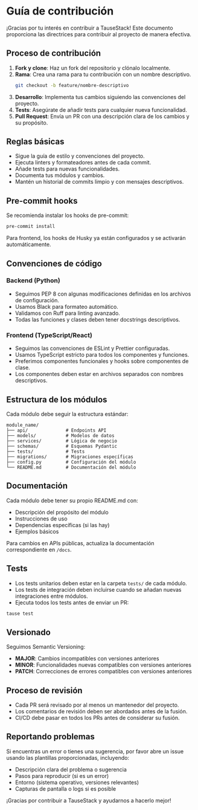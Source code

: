 # Guía de contribución

¡Gracias por tu interés en contribuir a TauseStack! Este documento proporciona las directrices para contribuir al proyecto de manera efectiva.

## Proceso de contribución

1. **Fork y clone**: Haz un fork del repositorio y clónalo localmente.
2. **Rama**: Crea una rama para tu contribución con un nombre descriptivo.
   ```bash
   git checkout -b feature/nombre-descriptivo
   ```
3. **Desarrollo**: Implementa tus cambios siguiendo las convenciones del proyecto.
4. **Tests**: Asegúrate de añadir tests para cualquier nueva funcionalidad.
5. **Pull Request**: Envía un PR con una descripción clara de los cambios y su propósito.

## Reglas básicas

- Sigue la guía de estilo y convenciones del proyecto.
- Ejecuta linters y formateadores antes de cada commit.
- Añade tests para nuevas funcionalidades.
- Documenta tus módulos y cambios.
- Mantén un historial de commits limpio y con mensajes descriptivos.

## Pre-commit hooks
Se recomienda instalar los hooks de pre-commit:
```bash
pre-commit install
```
Para frontend, los hooks de Husky ya están configurados y se activarán automáticamente.

## Convenciones de código
### Backend (Python)
- Seguimos PEP 8 con algunas modificaciones definidas en los archivos de configuración.
- Usamos Black para formateo automático.
- Validamos con Ruff para linting avanzado.
- Todas las funciones y clases deben tener docstrings descriptivos.

### Frontend (TypeScript/React)
- Seguimos las convenciones de ESLint y Prettier configuradas.
- Usamos TypeScript estricto para todos los componentes y funciones.
- Preferimos componentes funcionales y hooks sobre componentes de clase.
- Los componentes deben estar en archivos separados con nombres descriptivos.

## Estructura de los módulos
Cada módulo debe seguir la estructura estándar:
```
module_name/
├── api/              # Endpoints API
├── models/           # Modelos de datos
├── services/         # Lógica de negocio
├── schemas/          # Esquemas Pydantic
├── tests/            # Tests
├── migrations/       # Migraciones específicas
├── config.py         # Configuración del módulo
└── README.md         # Documentación del módulo
```

## Documentación
Cada módulo debe tener su propio README.md con:
- Descripción del propósito del módulo
- Instrucciones de uso
- Dependencias específicas (si las hay)
- Ejemplos básicos

Para cambios en APIs públicas, actualiza la documentación correspondiente en `/docs`.

## Tests
- Los tests unitarios deben estar en la carpeta `tests/` de cada módulo.
- Los tests de integración deben incluirse cuando se añadan nuevas integraciones entre módulos.
- Ejecuta todos los tests antes de enviar un PR:
```bash
tause test
```

## Versionado
Seguimos Semantic Versioning:
- **MAJOR**: Cambios incompatibles con versiones anteriores
- **MINOR**: Funcionalidades nuevas compatibles con versiones anteriores
- **PATCH**: Correcciones de errores compatibles con versiones anteriores

## Proceso de revisión
- Cada PR será revisado por al menos un mantenedor del proyecto.
- Los comentarios de revisión deben ser abordados antes de la fusión.
- CI/CD debe pasar en todos los PRs antes de considerar su fusión.

## Reportando problemas
Si encuentras un error o tienes una sugerencia, por favor abre un issue usando las plantillas proporcionadas, incluyendo:
- Descripción clara del problema o sugerencia
- Pasos para reproducir (si es un error)
- Entorno (sistema operativo, versiones relevantes)
- Capturas de pantalla o logs si es posible

¡Gracias por contribuir a TauseStack y ayudarnos a hacerlo mejor!
